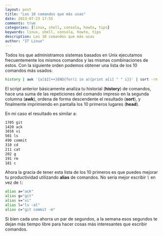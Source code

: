 ```yaml
---
layout: post
title: "Los 10 comandos que más usas"
date: 2013-07-23 17:55
comments: true
categories: [linux, shell, consola, howto, tips]
keywords: linux, shell, consola, howto, tips
description: Los 10 comandos que más usas
author: "IT Linux"
---
```

Todos los que administramos sistemas basados en Unix ejecutamos frecuentemente los mismos comandos y las mismas combinaciones de estos. Con la siguiente orden podemos obtener una lista de los 10 comandos más usados:

```bash
history | awk '{a[$2]++}END{for(i in a){print a[i] " " i}}' | sort -rn | head
```

El script anterior básicamente analiza tu historial (**history**) de comandos, hace una suma de las repeticiones del comando impreso en la segunda columna (**awk**), ordena de forma descendente el resultado (**sort**), y finalmente imprimiendo en pantalla los 10 primeros lugares (**head**).

En mi caso el resultado es similar a:

```bash
1705 git
1420 ack
1016 vi
501 ls
490 commit
310 cd
211 cat
202 g
191 rm
181 c
```

Ahora la gracia de tener esta lista de los 10 primeros es que puedes mejorar tu productividad utilizando **alias** de comandos. No sería mejor escribir ```l``` en vez de ```l```:

```bash
alias a="ack"
alias g="git"
alias v="vi"
alias l="ls -al"
alias c="git commit -m"
```

Si bien cada uno ahorra un par de segundos, a la semana esos segundos te dejan más tiempo libre para hacer cosas más interesantes que escribir comandos.


